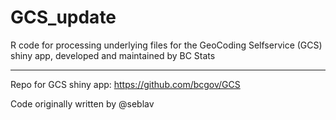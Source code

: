 # GCS_update

R code for processing underlying files for the GeoCoding Selfservice (GCS) shiny app, developed and maintained by BC Stats

---

Repo for GCS shiny app: https://github.com/bcgov/GCS

Code originally written by @seblav 


